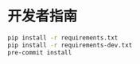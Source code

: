 # 开发者指南

```bash
pip install -r requirements.txt
pip install -r requirements-dev.txt
pre-commit install
```

